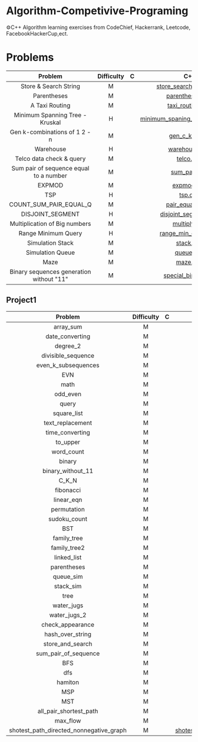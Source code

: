 # Algorithm-Competivive-Programing
⚙️C++ Algorithm learning exercises from CodeChief, Hackerrank, Leetcode, FacebookHackerCup,ect. </br>
# Problems
| Problem | Difficulty | C | C++ | 
| :---: | :---: | :---: | :---: |
| Store & Search String | M | | [store_search_string.cpp](https://github.com/da0ran9e/Algorithm-Competivive-Programing/blob/main/OpenERP/store_search_string.cpp) | 
| Parentheses | M | | [parentheses.cpp](https://github.com/da0ran9e/Algorithm-Competivive-Programing/blob/main/OpenERP/parentheses.cpp) |
| A Taxi Routing | M | | [taxi_routing.cpp](https://github.com/da0ran9e/Algorithm-Competivive-Programing/blob/main/OpenERP/taxi_routing.cpp) |
| Minimum Spanning Tree - Kruskal | H | | [minimum_spaning_tree_kruskal.cpp](https://github.com/da0ran9e/Algorithm-Competivive-Programing/blob/main/OpenERP/minimum_spaning_tree_kruskal.cpp) |
| Gen k-combinations of 1 2 - n | M | | [gen_c_k_n.cpp](https://github.com/da0ran9e/Algorithm-Competivive-Programing/blob/main/OpenERP/gen_c_k_n.cpp) |
| Warehouse | H | | [warehouse.cpp](https://github.com/da0ran9e/Algorithm-Competivive-Programing/blob/main/OpenERP/warehouse.cpp) |
| Telco data check & query | M | | [telco.cpp](https://github.com/da0ran9e/Algorithm-Competivive-Programing/blob/main/OpenERP/telco.cpp) |
| Sum pair of sequence equal to a number | M | | [sum_pair.cpp](https://github.com/da0ran9e/Algorithm-Competivive-Programing/blob/main/OpenERP/sum_pair.cpp) | 
| EXPMOD | M | | [expmod.cpp](https://github.com/da0ran9e/Algorithm-Competivive-Programing/blob/main/OpenERP/expmod.cpp) | 
| TSP | H | | [tsp.cpp](https://github.com/da0ran9e/Algorithm-Competivive-Programing/blob/main/OpenERP/tsp.cpp) | 
| COUNT_SUM_PAIR_EQUAL_Q | M | | [pair_equal_q.cpp](https://github.com/da0ran9e/Algorithm-Competivive-Programing/blob/main/OpenERP/pair_equal_q.cpp) | 
| DISJOINT_SEGMENT | H | | [disjoint_segment.cpp](https://github.com/da0ran9e/Algorithm-Competivive-Programing/blob/main/OpenERP/disjoint_segment.cpp) |
| Multiplication of Big numbers | M | | [multiply.cpp](https://github.com/da0ran9e/Algorithm-Competivive-Programing/blob/main/OpenERP/multiply.cpp) |
| Range Minimum Query | H | | [range_min_query.cpp](https://github.com/da0ran9e/Algorithm-Competivive-Programing/blob/main/OpenERP/range_min_query.cpp) |
| Simulation Stack | M | | [stack.cpp](https://github.com/da0ran9e/Algorithm-Competivive-Programing/blob/main/OpenERP/stack.cpp) |
| Simulation Queue | M | | [queue.cpp](https://github.com/da0ran9e/Algorithm-Competivive-Programing/blob/main/OpenERP/queue.cpp) |
| Maze | M | | [maze.cpp](https://github.com/da0ran9e/Algorithm-Competivive-Programing/blob/main/OpenERP/maze.cpp) |
| Binary sequences generation without "11" | M | | [special_binary.cpp](https://github.com/da0ran9e/Algorithm-Competivive-Programing/blob/main/OpenERP/special_binary.cpp) |

## Project1

| Problem | Difficulty | C | C++ | 
| :---: | :---: | :---: | :---: |
| array_sum | M | | [array_sum.cpp](https://github.com/da0ran9e/Algorithm-Competivive-Programing/blob/main/ )|
| date_converting | M | | [date_converting.cpp](https://github.com/da0ran9e/Algorithm-Competivive-Programing/blob/main/ )|
| degree_2 | M | | [degree_2.cpp](https://github.com/da0ran9e/Algorithm-Competivive-Programing/blob/main/ )|
| divisible_sequence | M | | [divisible_sequence.cpp](https://github.com/da0ran9e/Algorithm-Competivive-Programing/blob/main/ )|
| even_k_subsequences | M | | [even_k_subsequences.cpp](https://github.com/da0ran9e/Algorithm-Competivive-Programing/blob/main/ )|
| EVN | M | | [EVN.cpp](https://github.com/da0ran9e/Algorithm-Competivive-Programing/blob/main/ )|
| math | M | | [math.cpp](https://github.com/da0ran9e/Algorithm-Competivive-Programing/blob/main/ )|
| odd_even | M | | [odd_even.cpp](https://github.com/da0ran9e/Algorithm-Competivive-Programing/blob/main/ )|
| query | M | | [query.cpp](https://github.com/da0ran9e/Algorithm-Competivive-Programing/blob/main/ )|
| square_list | M | | [square_list.cpp](https://github.com/da0ran9e/Algorithm-Competivive-Programing/blob/main/ )|
| text_replacement | M | | [text_replacement.cpp](https://github.com/da0ran9e/Algorithm-Competivive-Programing/blob/main/ )|
| time_converting | M | | [time_converting.cpp](https://github.com/da0ran9e/Algorithm-Competivive-Programing/blob/main/ )|
| to_upper | M | | [to_upper.cpp](https://github.com/da0ran9e/Algorithm-Competivive-Programing/blob/main/ )|
| word_count | M | | [word_count.cpp](https://github.com/da0ran9e/Algorithm-Competivive-Programing/blob/main/ )|
| binary | M | | [binary.cpp](https://github.com/da0ran9e/Algorithm-Competivive-Programing/blob/main/ )|
| binary_without_11 | M | | [binary_without_11.cpp](https://github.com/da0ran9e/Algorithm-Competivive-Programing/blob/main/ )|
| C_K_N | M | | [C_K_N.cpp](https://github.com/da0ran9e/Algorithm-Competivive-Programing/blob/main/ )|
| fibonacci | M | | [fibonacci.cpp](https://github.com/da0ran9e/Algorithm-Competivive-Programing/blob/main/ )|
| linear_eqn | M | | [linear_eqn.cpp](https://github.com/da0ran9e/Algorithm-Competivive-Programing/blob/main/ )|
| permutation | M | | [permutation.cpp](https://github.com/da0ran9e/Algorithm-Competivive-Programing/blob/main/ )|
| sudoku_count | M | | [sudoku_count.cpp](https://github.com/da0ran9e/Algorithm-Competivive-Programing/blob/main/ )|
| BST | M | | [BST.cpp](https://github.com/da0ran9e/Algorithm-Competivive-Programing/blob/main/ )|
| family_tree | M | | [family_tree.cpp](https://github.com/da0ran9e/Algorithm-Competivive-Programing/blob/main/ )|
| family_tree2 | M | | [family_tree2.cpp](https://github.com/da0ran9e/Algorithm-Competivive-Programing/blob/main/ )|
| linked_list | M | | [linked_list.cpp](https://github.com/da0ran9e/Algorithm-Competivive-Programing/blob/main/ )|
| parentheses | M | | [parentheses.cpp](https://github.com/da0ran9e/Algorithm-Competivive-Programing/blob/main/ )|
| queue_sim | M | | [queue_sim.cpp](https://github.com/da0ran9e/Algorithm-Competivive-Programing/blob/main/ )|
| stack_sim | M | | [stack_sim.cpp](https://github.com/da0ran9e/Algorithm-Competivive-Programing/blob/main/ )|
| tree | M | | [tree.cpp](https://github.com/da0ran9e/Algorithm-Competivive-Programing/blob/main/ )|
| water_jugs | M | | [water_jugs.cpp](https://github.com/da0ran9e/Algorithm-Competivive-Programing/blob/main/ )|
| water_jugs_2 | M | | [water_jugs_2.cpp](https://github.com/da0ran9e/Algorithm-Competivive-Programing/blob/main/ )|
| check_appearance | M | | [check_appearance.cpp](https://github.com/da0ran9e/Algorithm-Competivive-Programing/blob/main/ )|
| hash_over_string | M | | [hash_over_string.cpp](https://github.com/da0ran9e/Algorithm-Competivive-Programing/blob/main/ )|
| store_and_search | M | | [store_and_search.cpp](https://github.com/da0ran9e/Algorithm-Competivive-Programing/blob/main/ )|
| sum_pair_of_sequence | M | | [sum_pair_of_sequence.cpp](https://github.com/da0ran9e/Algorithm-Competivive-Programing/blob/main/ )|
| BFS | M | | [BFS.cpp](https://github.com/da0ran9e/Algorithm-Competivive-Programing/blob/main/ )|
| dfs | M | | [dfs.cpp](https://github.com/da0ran9e/Algorithm-Competivive-Programing/blob/main/ )|
| hamiton | M | | [hamiton.cpp](https://github.com/da0ran9e/Algorithm-Competivive-Programing/blob/main/ )|
| MSP | M | | [MSP.cpp](https://github.com/da0ran9e/Algorithm-Competivive-Programing/blob/main/ )|
| MST | M | | [MST.cpp](https://github.com/da0ran9e/Algorithm-Competivive-Programing/blob/main/ )|
| all_pair_shortest_path | M | | [all_pair_shortest_path.cpp](https://github.com/da0ran9e/Algorithm-Competivive-Programing/blob/main/ )|
| max_flow | M | | [max_flow.cpp](https://github.com/da0ran9e/Algorithm-Competivive-Programing/blob/main/ )|
| shotest_path_directed_nonnegative_graph | M | | [shotest_path_directed_nonnegative_graph.cpp](https://github.com/da0ran9e/Algorithm-Competivive-Programing/blob/main/ )|
